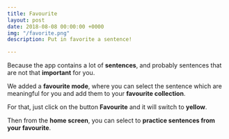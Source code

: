 ```yaml
---
title: Favourite
layout: post
date: 2018-08-08 00:00:00 +0000
img: "/favorite.png"
description: Put in favorite a sentence!

---
```

Because the app contains a lot of **sentences**, and probably sentences that are not that **important** for you. 

We added a **favourite mode**, where you can select the sentence which are meaningful for you and add them to your **favourite collection**.

For that, just click on the button **Favourite** and it will switch to **yellow**. 

Then from the **home screen**, you can select to **practice sentences from your favourite**. 